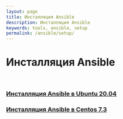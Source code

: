 ```yaml
---
layout: page
title: Инсталляция Ansible
description: Инсталляция Ansible
keywords: tools, ansible, setup
permalink: /ansible/setup/
---
```


# Инсталляция Ansible

<br/>

### [Инсталляция Ansible в Ubuntu 20.04](/ansible/setup/ubuntu/)

### [Инсталляция Ansible в Centos 7.3](/ansible/setup/centos/)
